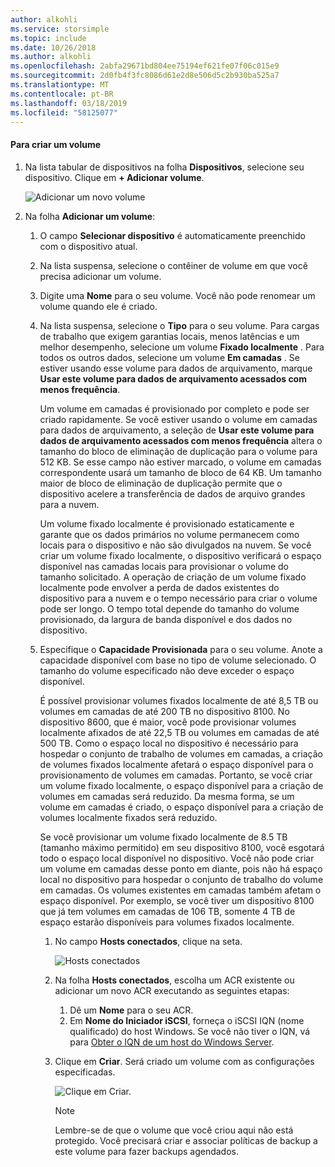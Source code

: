 ```yaml
---
author: alkohli
ms.service: storsimple
ms.topic: include
ms.date: 10/26/2018
ms.author: alkohli
ms.openlocfilehash: 2abfa29671bd804ee75194ef621fe07f06c015e9
ms.sourcegitcommit: 2d0fb4f3fc8086d61e2d8e506d5c2b930ba525a7
ms.translationtype: MT
ms.contentlocale: pt-BR
ms.lasthandoff: 03/18/2019
ms.locfileid: "58125077"
---
```

#### <a name="to-create-a-volume"></a>Para criar um volume
1. Na lista tabular de dispositivos na folha **Dispositivos**, selecione seu dispositivo. Clique em **+ Adicionar volume**.

    ![Adicionar um novo volume](./media/storsimple-8000-create-volume-u2/step5createvol1.png)

2. Na folha **Adicionar um volume**:
   
   1. O campo **Selecionar dispositivo** é automaticamente preenchido com o dispositivo atual.

   2. Na lista suspensa, selecione o contêiner de volume em que você precisa adicionar um volume. 

   3. Digite uma **Nome** para o seu volume. Você não pode renomear um volume quando ele é criado.

   4. Na lista suspensa, selecione o **Tipo** para o seu volume. Para cargas de trabalho que exigem garantias locais, menos latências e um melhor desempenho, selecione um volume **Fixado localmente** . Para todos os outros dados, selecione um volume **Em camadas** . Se estiver usando esse volume para dados de arquivamento, marque **Usar este volume para dados de arquivamento acessados com menos frequência**.
      
       Um volume em camadas é provisionado por completo e pode ser criado rapidamente. Se você estiver usando o volume em camadas para dados de arquivamento, a seleção de **Usar este volume para dados de arquivamento acessados com menos frequência** altera o tamanho do bloco de eliminação de duplicação para o volume para 512 KB. Se esse campo não estiver marcado, o volume em camadas correspondente usará um tamanho de bloco de 64 KB. Um tamanho maior de bloco de eliminação de duplicação permite que o dispositivo acelere a transferência de dados de arquivo grandes para a nuvem.
       
       Um volume fixado localmente é provisionado estaticamente e garante que os dados primários no volume permanecem como locais para o dispositivo e não são divulgados na nuvem.  Se você criar um volume fixado localmente, o dispositivo verificará o espaço disponível nas camadas locais para provisionar o volume do tamanho solicitado. A operação de criação de um volume fixado localmente pode envolver a perda de dados existentes do dispositivo para a nuvem e o tempo necessário para criar o volume pode ser longo. O tempo total depende do tamanho do volume provisionado, da largura de banda disponível e dos dados no dispositivo.

   5. Especifique o **Capacidade Provisionada** para o seu volume. Anote a capacidade disponível com base no tipo de volume selecionado. O tamanho do volume especificado não deve exceder o espaço disponível.
      
       É possível provisionar volumes fixados localmente de até 8,5 TB ou volumes em camadas de até 200 TB no dispositivo 8100. No dispositivo 8600, que é maior, você pode provisionar volumes localmente afixados de até 22,5 TB ou volumes em camadas de até 500 TB. Como o espaço local no dispositivo é necessário para hospedar o conjunto de trabalho de volumes em camadas, a criação de volumes fixados localmente afetará o espaço disponível para o provisionamento de volumes em camadas. Portanto, se você criar um volume fixado localmente, o espaço disponível para a criação de volumes em camadas será reduzido. Da mesma forma, se um volume em camadas é criado, o espaço disponível para a criação de volumes localmente fixados será reduzido.
      
       Se você provisionar um volume fixado localmente de 8.5 TB (tamanho máximo permitido) em seu dispositivo 8100, você esgotará todo o espaço local disponível no dispositivo. Você não pode criar um volume em camadas desse ponto em diante, pois não há espaço local no dispositivo para hospedar o conjunto de trabalho do volume em camadas. Os volumes existentes em camadas também afetam o espaço disponível. Por exemplo, se você tiver um dispositivo 8100 que já tem volumes em camadas de 106 TB, somente 4 TB de espaço estarão disponíveis para volumes fixados localmente.

      1. No campo **Hosts conectados**, clique na seta. 

         ![Hosts conectados](./media/storsimple-8000-create-volume-u2/step5createvol2.png)

      1. Na folha **Hosts conectados**, escolha um ACR existente ou adicionar um novo ACR executando as seguintes etapas:

         1. Dê um **Nome** para o seu ACR.
         2. Em **Nome do Iniciador iSCSI**, forneça o iSCSI IQN (nome qualificado) do host Windows. Se você não tiver o IQN, vá para [Obter o IQN de um host do Windows Server](#get-the-iqn-of-a-windows-server-host).

      1. Clique em **Criar**. Será criado um volume com as configurações especificadas.

         ![Clique em Criar. ](./media/storsimple-8000-create-volume-u2/step5createvol3.png)

         > [!NOTE]
         > Lembre-se de que o volume que você criou aqui não está protegido. Você precisará criar e associar políticas de backup a este volume para fazer backups agendados. 

